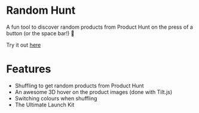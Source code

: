 # Random Hunt
A fun tool to discover random products from Product Hunt on the press of a button (or the space bar!) 🎲

Try it out [here
](https://exposure.cards/randomhunt)


# Features

 - Shuffling to get random products from Product Hunt
 - An awesome 3D hover on the product images (done with Tilt.js)
 - Switching colours when shuffling
 - The Ultimate Launch Kit
